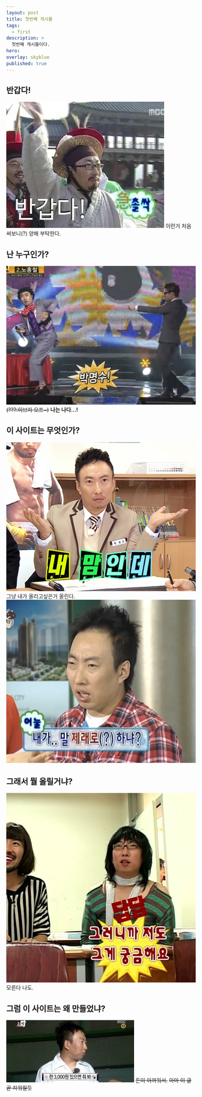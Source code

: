 ```yaml
---
layout: post
title: 첫번째 게시물
tags:
  - first
description: >
  첫번째 게시물이다.
hero:
overlay: skyblue
published: true
---
```


## 반갑다!

![msp_hi](/assets/img/msp_hi.WEBP)
이런거 처음 써보니(?) 양해 부탁한다.


## 난 누구인가?

![msp](/assets/img/msp.jpeg)
~~(???:이브지 오프~)~~
**나는 나다...!**


## 이 사이트는 무엇인가?

![msp_myway](/assets/img/myway.jpg)
그냥 내가 올리고싶은거 올린다.
![msp_jelelo](/assets/img/broken.JPG)


## 그래서 뭘 올릴거냐?

![mps_idk](/assets/img/idk.JPG)
모른다 나도.


## 그럼 이 사이트는 왜 만들었냐?

![msp_money](/assets/img/money.JPG)
~~돈이 아까워서.~~
~~아마 이 글 곧 지워질듯~~
